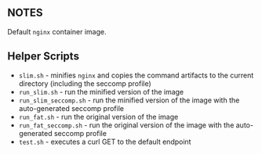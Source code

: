 ## NOTES

Default `nginx` container image.

## Helper Scripts

* `slim.sh` - minifies `nginx` and copies the command artifacts to the current directory (including the seccomp profile)
* `run_slim.sh` - run the minified version of the image
* `run_slim_seccomp.sh` - run the minified version of the image with the auto-generated seccomp profile
* `run_fat.sh` - run the original version of the image
* `run_fat_seccomp.sh` - run the original version of the image with the auto-generated seccomp profile
* `test.sh` - executes a curl GET to the default endpoint
